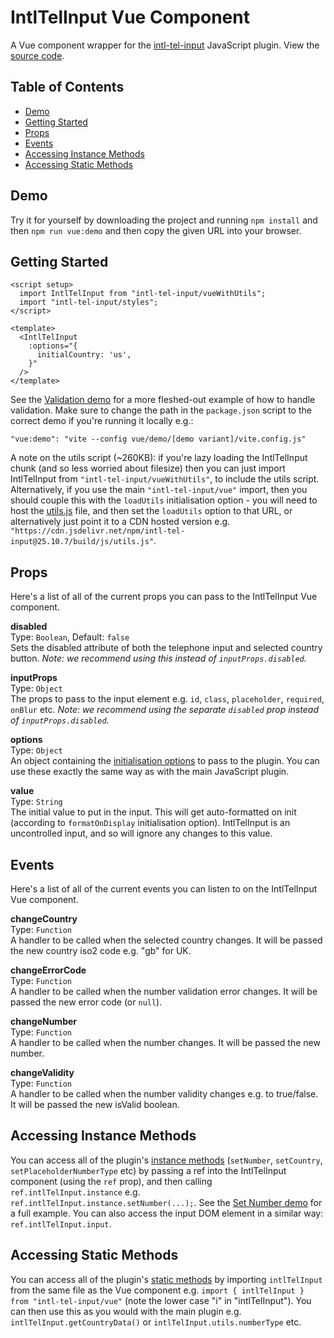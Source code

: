 # IntlTelInput Vue Component
A Vue component wrapper for the [intl-tel-input](https://github.com/jackocnr/intl-tel-input) JavaScript plugin. View the [source code](https://github.com/jackocnr/intl-tel-input/blob/master/vue/src/intl-tel-input/IntlTelInput.vue).

## Table of Contents
- [Demo](#demo)
- [Getting Started](#getting-started)
- [Props](#props)
- [Events](#events)
- [Accessing Instance Methods](#accessing-instance-methods)
- [Accessing Static Methods](#accessing-static-methods)

## Demo
Try it for yourself by downloading the project and running `npm install` and then `npm run vue:demo` and then copy the given URL into your browser.

## Getting Started
```vue
<script setup>
  import IntlTelInput from "intl-tel-input/vueWithUtils";
  import "intl-tel-input/styles";
</script>

<template>
  <IntlTelInput
    :options="{
      initialCountry: 'us',
    }"
  />
</template>
```

See the [Validation demo](https://github.com/jackocnr/intl-tel-input/blob/master/vue/demo/validation/App.vue) for a more fleshed-out example of how to handle validation. Make sure to change the path in the `package.json` script to the correct demo if you're running it locally e.g.:

```
"vue:demo": "vite --config vue/demo/[demo variant]/vite.config.js"
```

A note on the utils script (~260KB): if you're lazy loading the IntlTelInput chunk (and so less worried about filesize) then you can just import IntlTelInput from `"intl-tel-input/vueWithUtils"`, to include the utils script. Alternatively, if you use the main `"intl-tel-input/vue"` import, then you should couple this with the `loadUtils` initialisation option - you will need to host the [utils.js](https://github.com/jackocnr/intl-tel-input/blob/master/build/js/utils.js) file, and then set the `loadUtils` option to that URL, or alternatively just point it to a CDN hosted version e.g. `"https://cdn.jsdelivr.net/npm/intl-tel-input@25.10.7/build/js/utils.js"`.

## Props
Here's a list of all of the current props you can pass to the IntlTelInput Vue component.

**disabled**  
Type: `Boolean`, Default: `false`  
Sets the disabled attribute of both the telephone input and selected country button. *Note: we recommend using this instead of `inputProps.disabled`.*

**inputProps**  
Type: `Object`  
The props to pass to the input element e.g. `id`, `class`, `placeholder`, `required`, `onBlur` etc. *Note: we recommend using the separate `disabled` prop instead of `inputProps.disabled`.*

**options**  
Type: `Object`  
An object containing the [initialisation options](https://github.com/jackocnr/intl-tel-input?tab=readme-ov-file#initialisation-options) to pass to the plugin. You can use these exactly the same way as with the main JavaScript plugin.

**value**  
Type: `String`  
The initial value to put in the input. This will get auto-formatted on init (according to `formatOnDisplay` initialisation option). IntlTelInput is an uncontrolled input, and so will ignore any changes to this value.

## Events
Here's a list of all of the current events you can listen to on the IntlTelInput Vue component.

**changeCountry**  
Type: `Function`  
A handler to be called when the selected country changes. It will be passed the new country iso2 code e.g. "gb" for UK.

**changeErrorCode**  
Type: `Function`  
A handler to be called when the number validation error changes. It will be passed the new error code (or `null`).

**changeNumber**  
Type: `Function`  
A handler to be called when the number changes. It will be passed the new number.

**changeValidity**  
Type: `Function`  
A handler to be called when the number validity changes e.g. to true/false. It will be passed the new isValid boolean.

## Accessing Instance Methods

You can access all of the plugin's [instance methods](https://github.com/jackocnr/intl-tel-input/blob/master/README.md#instance-methods) (`setNumber`, `setCountry`, `setPlaceholderNumberType` etc) by passing a ref into the IntlTelInput component (using the `ref` prop), and then calling `ref.intlTelInput.instance` e.g. `ref.intlTelInput.instance.setNumber(...);`. See the [Set Number demo](https://github.com/jackocnr/intl-tel-input/blob/master/vue/demo/set-number/App.vue) for a full example. You can also access the input DOM element in a similar way: `ref.intlTelInput.input`.

## Accessing Static Methods

You can access all of the plugin's [static methods](https://github.com/jackocnr/intl-tel-input/blob/master/README.md#static-methods) by importing `intlTelInput` from the same file as the Vue component e.g. `import { intlTelInput } from "intl-tel-input/vue"` (note the lower case "i" in "intlTelInput"). You can then use this as you would with the main plugin e.g. `intlTelInput.getCountryData()` or `intlTelInput.utils.numberType` etc.
